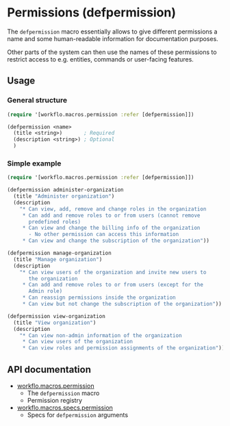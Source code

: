 # Permissions (defpermission)

The `defpermission` macro essentially allows to give different permissions
a name and some human-readable information for documentation purposes.

Other parts of the system can then use the names of these permissions
to restrict access to e.g. entities, commands or user-facing features.

## Usage

### General structure

```clojure
(require '[workflo.macros.permission :refer [defpermission]])

(defpermission <name>
  (title <string>)       ; Required
  (description <string>) ; Optional
  )
```

### Simple example

```clojure
(require '[workflo.macros.permission :refer [defpermission]])

(defpermission administer-organization
  (title "Administer organization")
  (description
    "* Can view, add, remove and change roles in the organization
     * Can add and remove roles to or from users (cannot remove
       predefined roles)
     * Can view and change the billing info of the organization
       - No other permission can access this information
     * Can view and change the subscription of the organization"))

(defpermission manage-organization
  (title "Manage organization")
  (description
    "* Can view users of the organization and invite new users to
       the organization
     * Can add and remove roles to or from users (except for the
       Admin role)
     * Can reassign permissions inside the organization
     * Can view but not change the subscription of the organization"))

(defpermission view-organization
  (title "View organization")
  (description
    "* Can view non-admin information of the organization
     * Can view users of the organization
     * Can view roles and permission assignments of the organization"))
```

## API documentation

* [workflo.macros.permission](workflo.macros.permission.html)
    - The `defpermission` macro
    - Permission registry
* [workflo.macros.specs.permission](workflo.macros.specs.permission.html)
    - Specs for `defpermission` arguments